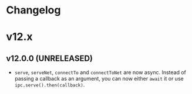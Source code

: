 # Changelog

# v12.x

## v12.0.0 (UNRELEASED)

- `serve`, `serveNet`, `connectTo` and `connectToNet` are now async. Instead of passing a callback as an argument, you can now either `await` it or use `ipc.serve().then(callback)`.
